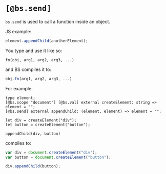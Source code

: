 # `[@bs.send]`

`bs.send` is used to call a function inside an object.

JS example:

```js
element.appendChild(anotherElement);
```

You type and use it like so:

```reason
fn(obj, arg1, arg2, arg3, ...)
```

and BS compiles it to:

```js
obj.fn(arg1, arg2, arg3, ...)
```

For example:

```reason
type element;
[@bs.scope "document"] [@bs.val] external createElement: string => element = "";
[@bs.send] external appendChild: (element, element) => element = "";

let div = createElement("div");
let button = createElement("button");

appendChild(div, button)
```

compiles to:

```js
var div = document.createElement("div");
var button = document.createElement("button");

div.appendChild(button);
```
